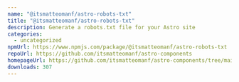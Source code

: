 ```yaml
---
name: "@itsmatteomanf/astro-robots-txt"
title: "@itsmatteomanf/astro-robots-txt"
description: Generate a robots.txt file for your Astro site
categories:
  - uncategorized
npmUrl: https://www.npmjs.com/package/@itsmatteomanf/astro-robots-txt
repoUrl: https://github.com/itsmatteomanf/astro-components
homepageUrl: https://github.com/itsmatteomanf/astro-components/tree/main/packages/astro-robots-txt#readme
downloads: 307
---
```

